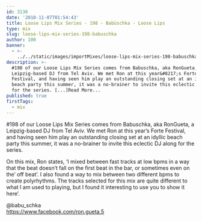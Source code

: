 ```yaml
---
id: 3136
date: '2018-11-07T01:54:43'
title: Loose Lips Mix Series - 198 - Babüschka - Loose Lips
type: mix
slug: loose-lips-mix-series-198-babuschka
author: 100
banner:
  - >-
    ../../static/images/importMixes/loose-lips-mix-series-198-babuschka/image3136.jpeg
description: >-
  #198 of our Loose Lips Mix Series comes from Babuschka, aka RonGueta, a
  Leipzig-based DJ from Tel Aviv. We met Ron at this year&#8217;s Forte
  Festival, and having seen him play an outstanding closing set at an idyllic
  beach party this summer, it was a no-brainer to invite this eclectic DJ along
  for the series. [...]Read More...
published: true
firstTags:
  - mix
---
```

#198 of our Loose Lips Mix Series comes from Babuschka, aka RonGueta, a Leipzig-based DJ from Tel Aviv. We met Ron at this year’s Forte Festival, and having seen him play an outstanding closing set at an idyllic beach party this summer, it was a no-brainer to invite this eclectic DJ along for the series.

On this mix, Ron states, ‘I mixed between fast tracks at low bpms in a way that the beat doesn’t fall on the first beat in the bar, or sometimes even on the’ off beat’. I also found a way to mix between two different bpms to create polyrhythms. The tracks selected for this mix are quite different to what I am used to playing, but I found it interesting to use you to show it here’.

@babu\_schka  
https://www.facebook.com/ron.gueta.5